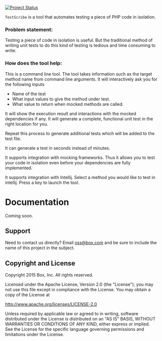 [![Project Status](http://opensource.box.com/badges/active.svg)](http://opensource.box.com/badges)

`TestScribe` is a tool that automates testing a piece of PHP code in isolation.

### Problem statement:

Testing a piece of code in isolation is useful. But the traditional method of writing unit tests to do
this kind of testing is tedious and time consuming to write.

### How does the tool help: 

This is a command line tool.
The tool takes information such as the target method name from command line arguments.
It will interactively ask you for the following inputs

* Name of the test
* What input values to give the method under test.  
* What value to return when mocked methods are called.

It will show the execution result and interactions with the mocked dependencies if any.
It will generate a complete, functional unit test in the right location for you.

Repeat this process to generate additional tests which will be added to the test file.

It can generate a test in seconds instead of minutes.

It supports integration with mocking frameworks. Thus it allows you to test your code in isolation
even before your dependencies are fully implemented.

It supports integration with Intellij.
Select a method you would like to test in intellij.
Press a key to launch the tool.

# Documentation

Coming soon.

## Support

Need to contact us directly? Email oss@box.com and be sure to include the name of this project in the subject.

## Copyright and License

Copyright 2015 Box, Inc. All rights reserved.

Licensed under the Apache License, Version 2.0 (the "License");
you may not use this file except in compliance with the License.
You may obtain a copy of the License at

   http://www.apache.org/licenses/LICENSE-2.0

Unless required by applicable law or agreed to in writing, software
distributed under the License is distributed on an "AS IS" BASIS,
WITHOUT WARRANTIES OR CONDITIONS OF ANY KIND, either express or implied.
See the License for the specific language governing permissions and
limitations under the License.
